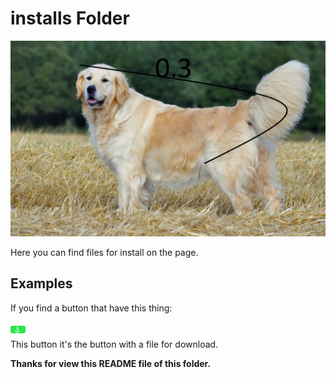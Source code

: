 # installs Folder
![Retro line meter](https://raw.githubusercontent.com/nico1monte/informatioa_sites/refs/heads/main/logos/retro_line-meter.png)

Here you can find files for install on the page.

## Examples
If you find a button that have this thing:
<div align="left">
  <picture>
    <source media="(prefers-color-scheme: dark)" srcset="./icons-readme/downloadable.png" width="24px"/>
    <img alt="Button for download" src="./icons-readme/downloadable.png" width="24px"/>
  </picture>
</div>
This button it's the button with a file for download.

**Thanks for view this README file of this folder.**